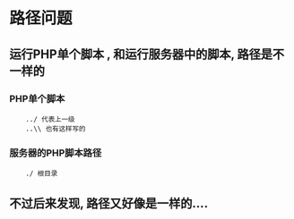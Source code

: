 ﻿# 路径问题
## 运行PHP单个脚本 , 和运行服务器中的脚本, 路径是不一样的

### PHP单个脚本
```  
    ../ 代表上一级
    ..\\ 也有这样写的

```

### 服务器的PHP脚本路径
```  
    ./ 根目录

```


## 不过后来发现, 路径又好像是一样的....

